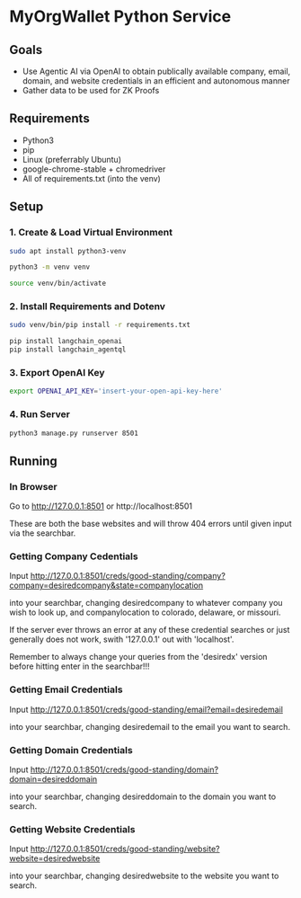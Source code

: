# MyOrgWallet Python Service

## Goals

* Use Agentic AI via OpenAI to obtain publically available company, email, domain, and website credentials in an efficient and autonomous manner
* Gather data to be used for ZK Proofs

## Requirements

* Python3
* pip
* Linux (preferrably Ubuntu)
* google-chrome-stable + chromedriver
* All of requirements.txt (into the venv)

## Setup

### 1. Create & Load Virtual Environment

```sh
sudo apt install python3-venv

python3 -m venv venv

source venv/bin/activate
```

### 2. Install Requirements and Dotenv

```sh
sudo venv/bin/pip install -r requirements.txt

pip install langchain_openai
pip install langchain_agentql
```

### 3. Export OpenAI Key

```sh
export OPENAI_API_KEY='insert-your-open-api-key-here'
```

### 4. Run Server

```sh
python3 manage.py runserver 8501
```
## Running

### In Browser

  Go to http://127.0.0.1:8501 or http://localhost:8501

  These are both the base websites and will throw 404 errors until given input via the searchbar.

### Getting Company Cedentials

  Input http://127.0.0.1:8501/creds/good-standing/company?company=desiredcompany&state=companylocation

  into your searchbar, changing desiredcompany to whatever company you wish to look up, and companylocation to colorado, delaware, or missouri.

  If the server ever throws an error at any of these credential searches or just generally does not work, swith '127.0.0.1' out with 'localhost'.

  Remember to always change your queries from the 'desiredx' version before hitting enter in the searchbar!!!

### Getting Email Credentials

  Input http://127.0.0.1:8501/creds/good-standing/email?email=desiredemail

  into your searchbar, changing desiredemail to the email you want to search.

### Getting Domain Credentials

  Input http://127.0.0.1:8501/creds/good-standing/domain?domain=desireddomain

  into your searchbar, changing desireddomain to the domain you want to search.

### Getting Website Credentials

  Input http://127.0.0.1:8501/creds/good-standing/website?website=desiredwebsite

  into your searchbar, changing desiredwebsite to the website you want to search.
